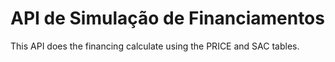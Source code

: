 # API de Simulação de Financiamentos
This API does the financing calculate using the PRICE and SAC tables.
